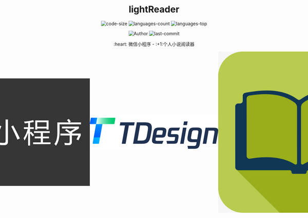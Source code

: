 <div align="center">
  <h1>lightReader</h1>

  <p>
    <img src="https://img.shields.io/github/languages/code-size/2061360308/lightReader" alt="code-size" />
    <img src="https://img.shields.io/github/languages/count/2061360308/lightReader" alt="languages-count" />
    <img src="https://img.shields.io/github/languages/top/2061360308/lightReader?color=yellow" alt="languages-top" />
  </p>
  <p>
    <img src="https://img.shields.io/badge/Author-2061360308-orange" alt="Author" />
    <img src="https://img.shields.io/github/last-commit/2061360308/lightReader" alt="last-commit" />
  </p>

  <p>:heart: 微信小程序 - :+1:个人小说阅读器 </p>
  <p><i></i></p>
</div>

<div style="display:flex; justify-content: center;width:100%" >
  <img src="docs/images/miniprogram.webp" style="object-fit:scale-down"/>
  <img src="docs/images/TDesign.png" style="object-fit:scale-down"/>
  <img src="docs/images/阅读.jpg" style="object-fit:scale-down"/>
</div>
<br />